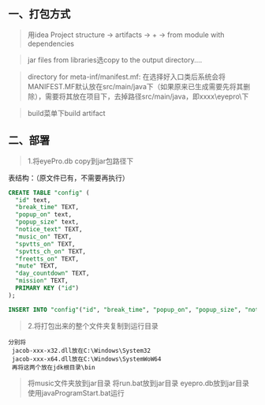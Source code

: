 ## 一、打包方式
> 用idea Project structure -> artifacts -> + -> from module with dependencies

> jar files from libraries选copy to the output directory....

> directory for meta-inf/manifest.mf: 在选择好入口类后系统会将MANIFEST.MF默认放在src/main/java下（如果原来已生成需要先将其删除），需要将其放在项目下，去掉路径src/main/java，即xxxx\eyepro\下

> build菜单下build artifact

## 二、部署
> 1.将eyePro.db copy到jar包路径下

表结构：（原文件已有，不需要再执行）
```sql
CREATE TABLE "config" (
  "id" text,
  "break_time" TEXT,
  "popup_on" text,
  "popup_size" text,
  "notice_text" TEXT,
  "music_on" TEXT,
  "spvtts_on" TEXT,
  "spvtts_ch_on" TEXT,
  "freetts_on" TEXT,
  "mute" TEXT,
  "day_countdown" TEXT,
  "mission" TEXT,
  PRIMARY KEY ("id")
);

INSERT INTO "config"("id", "break_time", "popup_on", "popup_size", "notice_text", "music_on", "spvtts_on", "spvtts_ch_on", "freetts_on", "mute", "day_countdown", "mission") VALUES ('1', '36000', 'Y', '2.0', 'test', 'N', 'Y', 'N', 'Y', 'Y', '2019-12-31', 'test mission');

```
> 2.将打包出来的整个文件夹复制到运行目录
>
```
分别将
 jacob-xxx-x32.dll放在C:\Windows\System32
 jacob-xxx-x64.dll放在C:\Windows\SystemWoW64
 再将这两个放在jdk根目录\bin 
```
> 将music文件夹放到jar目录
> 将run.bat放到jar目录
> eyepro.db放到jar目录
> 使用javaProgramStart.bat运行
